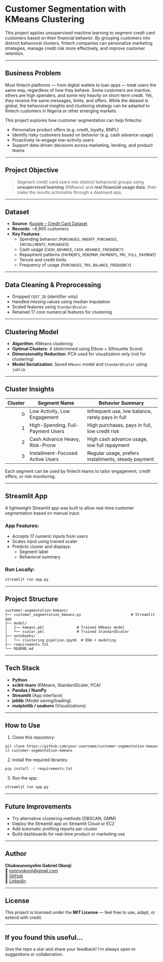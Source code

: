 
# Customer Segmentation with KMeans Clustering

This project applies unsupervised machine learning to segment credit card customers based on their financial behavior. By grouping customers into distinct behavioral clusters, fintech companies can personalize marketing strategies, manage credit risk more effectively, and improve customer retention.

---

## Business Problem

Most fintech platforms — from digital wallets to loan apps — treat users the same way, regardless of how they behave. Some customers are inactive, others are high spenders, and some rely heavily on short-term credit. Yet, they receive the same messages, limits, and offers.
While the dataset is global, the behavioral insights and clustering strategy can be adapted to fintech customers in Nigeria or other emerging markets.

This project explores how customer segmentation can help fintechs:
- Personalize product offers (e.g. credit, loyalty, BNPL)
- Identify risky customers based on behavior (e.g. cash advance usage)
- Proactively re-engage low-activity users
- Support data-driven decisions across marketing, lending, and product teams

---

## Project Objective

> Segment credit card users into distinct behavioral groups using **unsupervised learning** (KMeans) and **real financial usage data**, then make the results actionable through a deployed app.

---

## Dataset

- **Source**: [Kaggle – Credit Card Dataset](https://www.kaggle.com/datasets/arjunbhasin2013/ccdata)
- **Records**: ~8,900 customers
- **Key Features**:
  - Spending behavior (`PURCHASES`, `ONEOFF_PURCHASES`, `INSTALLMENTS_PURCHASES`)
  - Cash usage (`CASH_ADVANCE`, `CASH_ADVANCE_FREQUENCY`)
  - Repayment patterns (`PAYMENTS`, `MINIMUM_PAYMENTS`, `PRC_FULL_PAYMENT`)
  - Tenure and credit limits
  - Frequency of usage (`PURCHASES_TRX`, `BALANCE_FREQUENCY`)

---

## Data Cleaning & Preprocessing

- Dropped `CUST_ID` (identifier only)
- Handled missing values using median imputation
- Scaled features using `StandardScaler`
- Retained 17 core numerical features for clustering

---

## Clustering Model

- **Algorithm**: KMeans clustering
- **Optimal Clusters**: 4 (determined using Elbow + Silhouette Score)
- **Dimensionality Reduction**: PCA used for visualization only (not for clustering)
- **Model Serialization**: Saved `KMeans` model and `StandardScaler` using `joblib`

---

## Cluster Insights

| Cluster | Segment Name                       | Behavior Summary                                     |
|--------:|------------------------------------|-----------------------------------------------------|
| 0       | Low Activity, Low Engagement       | Infrequent use, low balance, rarely pays in full    |
| 1       | High-Spending, Full-Payment Users  | High purchases, pays in full, low credit risk       |
| 2       | Cash Advance Heavy, Risk-Prone     | High cash advance usage, low full repayment         |
| 3       | Installment-Focused Active Users   | Regular usage, prefers installments, steady payment |

Each segment can be used by fintech teams to tailor engagement, credit offers, or risk monitoring.

---

## Streamlit App

A lightweight Streamlit app was built to allow real-time customer segmentation based on manual input.

### App Features:
- Accepts 17 numeric inputs from users
- Scales input using trained scaler
- Predicts cluster and displays:
  - Segment label
  - Behavioral summary

### Run Locally:
```bash
streamlit run app.py
```

---

## Project Structure

```
customer-segmentation-kmeans/
├── customer_segmentation_kmeans.py                       # Streamlit app
├── model/
│   ├── kmeans.pkl               # Trained KMeans model
│   └── scaler.pkl               # Trained StandardScaler
├── notebooks/
│   └── clustering_pipeline.ipynb  # EDA + modeling                   
├── requirements.txt
└── README.md
```

---

## Tech Stack

- **Python**
- **scikit-learn** (KMeans, StandardScaler, PCA)
- **Pandas / NumPy**
- **Streamlit** (App interface)
- **joblib** (Model saving/loading)
- **matplotlib / seaborn** (Visualizations)

---

## How to Use

1. Clone this repository:
```bash
git clone https://github.com/your-username/customer-segmentation-kmeans.git
cd customer-segmentation-kmeans
```

2. Install the required libraries:
```bash
pip install -r requirements.txt
```

3. Run the app:
```bash
streamlit run app.py
```

---

## Future Improvements

- Try alternative clustering methods (DBSCAN, GMM)
- Deploy the Streamlit app on Streamlit Cloud or EC2
- Add automatic profiling reports per cluster
- Build dashboards for real-time product or marketing use

---

## Author

**Chukwunonyelim Gabriel Okonji**  
📧 nonnyokonji@gmail.com  
🔗 [GitHub](https://github.com/Nonny-123)  
🔗 [LinkedIn](https://linkedin.com/in/your-profile)

---

## License

This project is licensed under the **MIT License** — feel free to use, adapt, or extend with credit.

---

## If you found this useful...

Give the repo a star and share your feedback! I'm always open to suggestions or collaboration.
